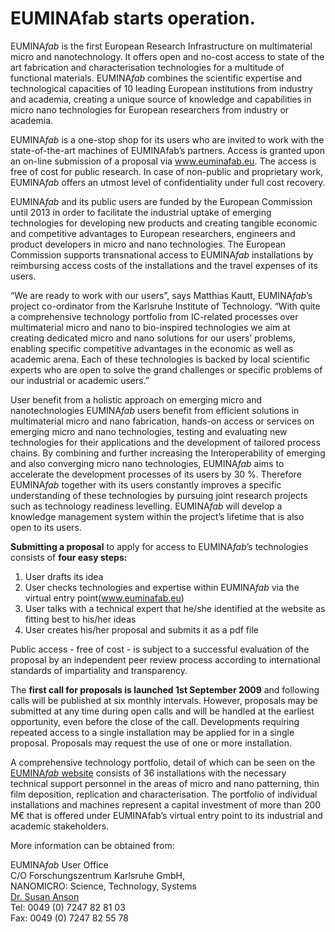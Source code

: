 # EUMINAfab starts operation.

EUMINA*fab* is the first European Research Infrastructure on multimaterial micro and nanotechnology. It offers open and no-cost access to state of the art fabrication and characterisation technologies for a multitude of functional materials. EUMINA*fab* combines the scientific expertise and technological capacities of 10 leading European institutions from industry and academia, creating a unique source of knowledge and capabilities in micro nano technologies for European researchers from industry or academia.
<!--break-->
EUMINA*fab* is a one-stop shop for its users who are invited to work with the state-of-the-art machines of EUMINAfab’s partners. Access is granted upon an on-line submission of a proposal via www.euminafab.eu. The access is free of cost for public research. In case of non-public and proprietary work, EUMINA*fab* offers an utmost level of confidentiality under full cost recovery.   

EUMINA*fab* and its public users are funded by the European Commission until 2013 in order to facilitate the industrial uptake of emerging technologies for developing new products and creating tangible economic and competitive advantages to European researchers, engineers and product developers in micro and nano technologies. The European Commission supports transnational access to EUMINA*fab* installations by reimbursing access costs of the installations and the travel expenses of its users.  

“We are ready to work with our users”, says Matthias Kautt, EUMINA*fab*’s project co-ordinator from the Karlsruhe Institute of Technology. “With quite a comprehensive technology portfolio from IC-related processes over multimaterial micro and nano to bio-inspired technologies we aim at creating dedicated micro and nano solutions for our users’ problems, enabling specific competitive advantages in the economic as well as academic arena. Each of these technologies is backed by local scientific experts who are open to solve the grand challenges or specific problems of our industrial or academic users.”

User benefit from a holistic approach on emerging micro and nanotechnologies EUMINA*fab* users benefit from efficient solutions in multimaterial micro and nano fabrication, hands-on access or services on emerging micro and nano technologies, testing and evaluating new technologies for their applications and the development of tailored process chains.
By combining and further increasing the Interoperability of emerging and also converging micro nano technologies, EUMINA*fab* aims to accelerate the development processes of its users by 30 %. Therefore EUMINA*fab* together with its users constantly improves a specific understanding of these technologies by pursuing joint research projects such as technology readiness levelling. EUMINA*fab* will develop a knowledge management system within the project’s lifetime that is also open to its users.

<b>Submitting a proposal</b> to apply for access to EUMINA*fab*’s technologies consists of <b>four easy steps:</b>  
 
1.	User drafts its idea  
2.	User checks technologies and expertise within EUMINA*fab* via the virtual entry point(www.euminafab.eu)  
3.	User talks with a technical expert that he/she identified at the website as fitting best to his/her ideas  
4.	User creates his/her proposal and submits it as a pdf file  

Public access - free of cost - is subject to a successful evaluation of the proposal by an independent peer review process according to international standards of impartiality and transparency.  
 
The <b>first call for proposals is launched 1st September 2009</b> and following calls will be published at six monthly intervals. However, proposals may be submitted at any time during open calls and will be handled at the earliest opportunity, even before the close of the call. Developments requiring repeated access to a single installation may be applied for in a single proposal. Proposals may request the use of one or more installation. 

A comprehensive technology portfolio, detail of which can be seen on the [EUMINA*fab* website](http://www.euminafab.eu/index.php?option=com_content&view=article&id=16&Itemid=23) consists of 36 installations with the necessary technical support personnel in the areas of micro and nano patterning, thin film deposition, replication and characterisation. The portfolio of individual installations and machines represent a capital investment of more than 200 M€ that is offered under EUMINAfab’s virtual entry point to its industrial and academic stakeholders.

More information can be obtained from:  

EUMINA*fab* User Office  
C/O Forschungszentrum Karlsruhe GmbH,  
NANOMICRO: Science, Technology, Systems  
[Dr. Susan Anson](mailto:susan.anson@nanomikro.fzk.de)  
Tel: 0049 (0) 7247 82 81 03  
Fax: 0049 (0) 7247 82 55 78